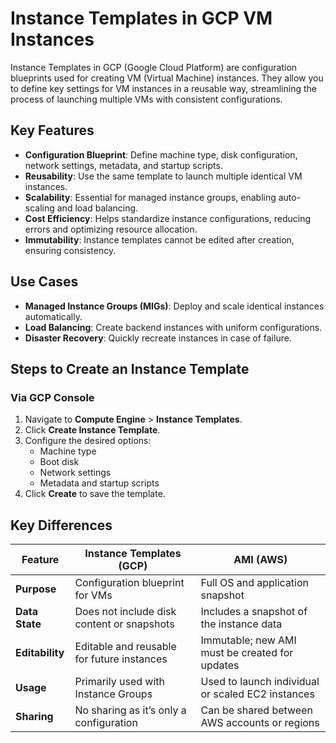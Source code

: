 # Instance Templates in GCP VM Instances

Instance Templates in GCP (Google Cloud Platform) are configuration blueprints used for creating VM (Virtual Machine) instances. They allow you to define key settings for VM instances in a reusable way, streamlining the process of launching multiple VMs with consistent configurations.

## Key Features
- **Configuration Blueprint**: Define machine type, disk configuration, network settings, metadata, and startup scripts.
- **Reusability**: Use the same template to launch multiple identical VM instances.
- **Scalability**: Essential for managed instance groups, enabling auto-scaling and load balancing.
- **Cost Efficiency**: Helps standardize instance configurations, reducing errors and optimizing resource allocation.
- **Immutability**: Instance templates cannot be edited after creation, ensuring consistency.

## Use Cases
- **Managed Instance Groups (MIGs)**: Deploy and scale identical instances automatically.
- **Load Balancing**: Create backend instances with uniform configurations.
- **Disaster Recovery**: Quickly recreate instances in case of failure.

## Steps to Create an Instance Template

### Via GCP Console
1. Navigate to **Compute Engine** > **Instance Templates**.
2. Click **Create Instance Template**.
3. Configure the desired options:
   - Machine type
   - Boot disk
   - Network settings
   - Metadata and startup scripts
4. Click **Create** to save the template.


## Key Differences

| **Feature**         | **Instance Templates (GCP)**                 | **AMI (AWS)**                              |
|----------------------|-----------------------------------------------|--------------------------------------------|
| **Purpose**          | Configuration blueprint for VMs              | Full OS and application snapshot           |
| **Data State**       | Does not include disk content or snapshots   | Includes a snapshot of the instance data   |
| **Editability**      | Editable and reusable for future instances   | Immutable; new AMI must be created for updates |
| **Usage**            | Primarily used with Instance Groups          | Used to launch individual or scaled EC2 instances |
| **Sharing**          | No sharing as it’s only a configuration      | Can be shared between AWS accounts or regions |

